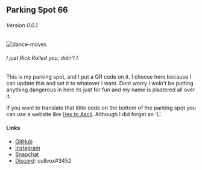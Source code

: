 ## Parking Spot 66 
###### Version 0.0.1

![dance-moves](https://user-images.githubusercontent.com/68567525/130696513-93bf59f1-67d6-4271-8fd3-3f3f0b01cbf8.gif)

###### I just Rick Rolled you, didn't I.

This is my parking spot, and I put a QR code on it. I choose here because I can update this and set it to whatever I want. Dont worry I woln't be putting anything dangerous in here its just for fun and my name is plastered all over it. <br>

If you want to translate that little code on the bottom of the parking spot you can use a website like [Hex to Ascii](https://www.rapidtables.com/convert/number/hex-to-ascii.html). Although I did forget an 'L'.

#### Links
- [GitHub](https://github.com/cullvox)
- [Instagram](https://instagram.com/caden_c_miller)
- [Snapchat](https://www.snapchat.com/add/steakisawake)
- [Discord](https://discord.com): cullvox#3452


